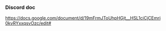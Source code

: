 ### Discord doc

https://docs.google.com/document/d/19mFrmJToUhpHGjt__HSL1ciCjCEmri0kvRYxxqsvOzc/edit#
